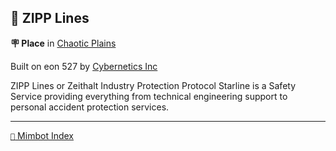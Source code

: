 ## 🌟 ZIPP Lines

**🪧 Place** in [Chaotic Plains](<https://zeithalt.github.io/r/chaotic_plains.html>)

Built on eon 527 by [Cybernetics Inc](<https://zeithalt.github.io/r/cybernetics_inc.html>)

ZIPP Lines or Zeithalt Industry Protection Protocol Starline is a Safety Service providing everything from technical engineering support to personal accident protection services.

<!---
keywords: ci, chaotic, planes, starline
aliases: 
-->
----------
[`📑` Mimbot Index](<https://zeithalt.github.io/r/#4d60>)